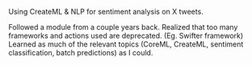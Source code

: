 Using CreateML & NLP for sentiment analysis on X tweets.

Followed a module from a couple years back. Realized that too many frameworks and actions used are deprecated. (Eg. Swifter framework)
Learned as much of the relevant topics (CoreML, CreateML, sentiment classification, batch predictions) as I could.
